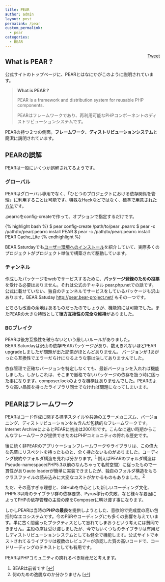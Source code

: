 ```yaml
---
title: PEAR
author: admin
layout: post
permalink: /pear
custom_permalink:
  - pear
categories:
  - BEAR
---
```

<div style="float: right; margin-left: 10px;">
  <a href="https://twitter.com/share" class="twitter-share-button" data-count="vertical" data-url="/blog/pear">Tweet</a>
</div>

## What is PEAR ?

公式サイトのトップページに、PEARとはなにかがこのように説明されています。

> **What is PEAR ?**
> 
> PEAR is a framework and distribution system for reusable PHP components.
> 
> PEARはフレームワークであり、再利用可能なPHPコンポーネントのディストリビューションシステムです。

PEARの持つ２つの側面。**フレームワーク**、**ディストリビューションシステム**と簡潔に説明されています。

## PEARの誤解

PEARは一般にいくつか誤解されてるようです。

### グローバル

PEARはグローバル専用でなく、「ひとつのプロジェクトにおける依存関係を管理」に利用することは可能です。特殊なHackなどではなく、[標準で用意された方法][1]です。

.pearrcをconfig-createで作って、オプションで指定するだけです。

{% highlight bash %}
$ pear config-create /path/to/pear .pearrc
$ pear -c /path/to/pear/.pearrc install PEAR
$ pear -c /path/to/pear/.pearrc install PEAR Cache_Lite
{% endhighlight %}

BEAR.Saturdayでも[ユーザー環境へのインストール][2]を紹介していて、実際多くのプロジェクトがプロジェクト単位で構築されて駆動しています。

### チャンネル

作成したパッケージをwebでサービスするために、**パッケージ登録のための投票**を受ける必要はありません。それは公式のチャネル pear.php.netでの話です。公式に載せていない、独自のチェンネルでサービスをしているパッケージも沢山あります。BEAR.Satuday <http://pear.bear-project.net/> もその一つです。

どちらも改善の余地はあるものだったのでしょうが、機能的には可能でした。またPEARの大きな特徴として**後方互換性の完全な維持**がありました。

### BCブレイク

PEARは後方互換性を破らないという厳しいルールがありました。BEAR.Saturdayは沢山の依存PEARパッケージがあり、数えきれないほどPEAR upgradeしましたが問題が出た記憶がほとんどありません。 バージョンが.1あがったら互換性でエラーだらけになるような事は決してありませんでした。

依存管理で正確なバージョンを特定しなくても、最新バージョンを入れれば機能しました。しかしこれは、そこまで厳格でないパッケージの依存を扱う時に困った事になります。composer.lockのような機構はありませんでした。PEARのような高い品質を持ったライブラリ同士でなければ問題になってしまいます。

## PEARはフレームワーク

PEARはコード作成に関する標準スタイルや共通のエラーメカニズム、バージョニング、ディストリビューションをも含んだ包括的なフレームワークです。Internet ArchiveによるとPEARに初出は2001年です。こんなに速い時期からこんなフレームワークが提供できたのはPHPコミュニティの誇れる歴史です。

後に続く非PEARのアプリケーションフレームワークやライブラリは、この偉大な先輩にリスペクトを持ったものと、全く持たないものがありました。コーディング規約やフォルダ構造を見れば分かります。<sup><a href="#footnote_0_2204" id="identifier_0_2204" class="footnote-link footnote-identifier-link" title="BEARは前者です">1</a></sup> 例えばPEARのフォルダ構造はPseudo-namespace(PHP5.3以前のなんちゃって名前空間）に従ったもので一貫性がありauto loaderが簡単に実装できましたが、独自のフォルダ構造をもちクラスファイルの読み込みに大変なコストがかかるものもありました。<sup><a href="#footnote_1_2204" id="identifier_1_2204" class="footnote-link footnote-identifier-link" title="何のための逸脱なのか分かりません">2</a></sup>

ただ、その高すぎる理想と、GitHubを中心とした新しいコーディング文化、PHP5.3以降のライブラリ群の依存要求、Pyrus移行の失敗、など様々な要因によってPHPの依存管理の主役の座をComposerに明け渡す事になります。

しかしPEARは当時の**PHPの最良**を提供しようとした、意欲的で完成度の高い包括的なエコシステムです。今のPSRやコーディングにも多くの影響を与えています。単に古く間違ったプラクティスとして忘れてしまおうという考えには賛同できません。主役の座は受け渡しましたが、今でもいくつものライブラリは有用だしディストリビューションシステムとしても健全で機能します。公式サイトでホストされてるライブラリは複数のレビュアーが承認した質の高いコードで、コードリーディングのテキストとしても有用です。

PEARはPHPコミュニティの誇れるべき財産だと考えます。

<ol class="footnotes">
  <li id="footnote_0_2204" class="footnote">
    BEARは前者です [<a href="#identifier_0_2204" class="footnote-link footnote-back-link">&#8617;</a>]
  </li>
  <li id="footnote_1_2204" class="footnote">
    何のための逸脱なのか分かりません [<a href="#identifier_1_2204" class="footnote-link footnote-back-link">&#8617;</a>]
  </li>
</ol>

 [1]: http://pear.php.net/manual/ja/installation.shared.php
 [2]: http://code.google.com/p/bear-project/wiki/Install
